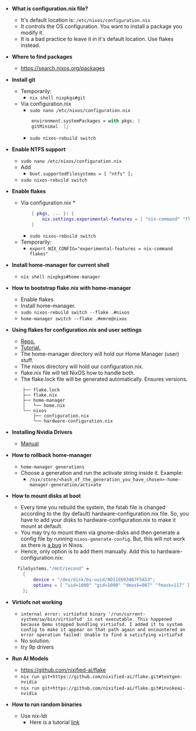 * **What is configuration.nix file?**
    * It's default location is: ```/etc/nixos/configuration.nix```
    * It controls the OS configuration. You want to install a package you modify it.
    * It is a bad practice to leave it in it's default location. Use flakes instead.

* **Where to find packages**
    * https://search.nixos.org/packages

* **Install git**
    * Temporarily:
        * ```nix shell nixpkgs#git```
    * Via configuration.nix
        * ```sudo nano /etc/nixos/configuration.nix```
        ```nix
            environment.systemPackages = with pkgs; [
            gitMinimal  ];
        ```
        * ```sudo nixos-rebuild switch```

* **Enable NTFS support**
    * ```sudo nano /etc/nixos/configuration.nix```
    * Add
        * ```boot.supportedFilesystems = [ "ntfs" ];```
    * ```sudo nixos-rebuild switch```

* **Enable flakes**
    * Via configuration.nix
        *
        ```nix
            { pkgs, ... }: {
                nix.settings.experimental-features = [ "nix-command" "flakes" ];
            }
        ```
        * ```sudo nixos-rebuild switch```
    * Temporarily:
        * ```export NIX_CONFIG="experimental-features = nix-command flakes"```

* **Install home-manager for current shell**
    * ```nix shell nixpkgs#home-manager```

* **How to bootstrap flake.nix with home-manager**
    * Enable flakes
    * Install home-manager.
    * ```sudo nixos-rebuild switch --flake .#nixos```
    * ```home-manager switch --flake .#emre@nixos```

* **Using flakes for configuration.nix and user settings**
    * [Repo.](https://github.com/Misterio77/nix-starter-configs)
    * [Tutorial.](https://cola-gang.industries/nixos-for-the-confused-part-i)
    * The home-manager directory will hold our Home Manager (user) stuff.
    * The nixos directory will hold our configuration.nix.
    * flake.nix file will tell NixOS how to handle both.
    * The flake.lock file will be generated automatically. Ensures versions.
    ```
        ├── flake.lock
        ├── flake.nix
        ├── home-manager
        │   └── home.nix
        └── nixos
            ├── configuration.nix
            └── hardware-configuration.nix
    ```

* **Installing Nvidia Drivers**
    * [Manual](https://nixos.wiki/wiki/Nvidia)

* **How to rollback home-manager**
    * ```home-manager generations```
    * Choose a generation and run the activate string inside it. Example:
        * ```/nix/store/<hash_of_the_generation_you_have_chosen>-home-manager-generation/activate```

* **How to mount disks at boot**
    *  Every time you rebuild the system, the fstab file is changed according to the (by default) hardware-configuration.nix file. So, you have to add your disks to hardware-configuration.nix to make it mount at default.
    * You may try to mount them via gnome-disks and then generate a config file by running ```nixos-generate-config```. But, this will not work as there is [a bug](https://github.com/NixOS/nixpkgs/issues/14624) in Nixos.
    * Hence, only option is to add them manually. Add this to hardware-configuration.nix:
    ```nix
      fileSystems."/mnt/second" =
        {
            device = "/dev/disk/by-uuid/0D11E693467F5A53";
            options = [ "uid=1000" "gid=1000" "dmask=007" "fmask=117" ];
        };
    ```

* **Virtiofs not working**
    * ```internal error: virtiofsd binary '/run/current-system/sw/bin/virtiofsd' is not executable. This happened because Qemu stopped bundling virtiofsd. I added it to system config to make it appear on that path again and encountered an error operation failed: Unable to find a satisfying virtiofsd```
    * No solution.
    * try 9p drivers

* **Run AI Models**
    * https://github.com/nixified-ai/flake
    * ```nix run git+https://github.com/nixified-ai/flake.git#textgen-nvidia```
    * ```nix run git+https://github.com/nixified-ai/flake.git#invokeai-nvidia```

* **How to run random binaries**
    * Use nix-ldi
        * Here is a tutorial [link](https://github.com/mcdonc/.nixconfig/blob/master/videos/pydev/script.rst)
